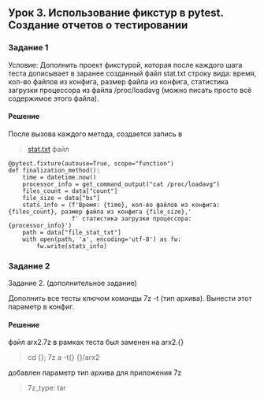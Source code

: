 ## Урок 3. Использование фикстур в pytest. Создание отчетов о тестировании
###  Задание 1

Условие:
Дополнить проект фикстурой, которая после каждого шага теста дописывает в заранее созданный файл stat.txt строку вида:
время, кол-во файлов из конфига, размер файла из конфига, статистика загрузки процессора из файла /proc/loadavg (можно писать просто всё содержимое этого файла).

#### Решение
После вызова каждого метода, создается запись в 
> [stat.txt](stat.txt) файл

```
@pytest.fixture(autouse=True, scope="function")
def finalization_method():
    time = datetime.now()
    processor_info = get_command_output("cat /proc/loadavg")
    files_count = data["count"]
    file_size = data["bs"]
    stats_info = (f'Время: {time}, кол-во файлов из конфига: {files_count}, размер файла из конфига {file_size},'
                  f' статистика загрузки процессора: {processor_info}')
    path = data["file_stat_txt"]
    with open(path, 'a', encoding='utf-8') as fw:
        fw.write(stats_info)
```


### Задание 2
Задание 2. (дополнительное задание)

Дополнить все тесты ключом команды 7z -t (тип архива). Вынести этот параметр в конфиг.

#### Решение

файл arx2.7z в рамках теста был заменен на arx2.{}
> cd {}; 7z a -t{} {}/arx2

добавлен параметр тип архива для приложения 7z
>7z_type: tar 
